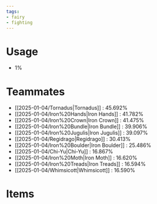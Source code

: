 ```yaml
---
tags:
- fairy
- fighting
---
```

# Usage
- 1%
# Teammates
- [[2025-01-04/Tornadus|Tornadus]] : 45.692%
- [[2025-01-04/Iron%20Hands|Iron Hands]] : 41.782%
- [[2025-01-04/Iron%20Crown|Iron Crown]] : 41.475%
- [[2025-01-04/Iron%20Bundle|Iron Bundle]] : 39.906%
- [[2025-01-04/Iron%20Jugulis|Iron Jugulis]] : 39.097%
- [[2025-01-04/Regidrago|Regidrago]] : 30.413%
- [[2025-01-04/Iron%20Boulder|Iron Boulder]] : 25.486%
- [[2025-01-04/Chi-Yu|Chi-Yu]] : 16.867%
- [[2025-01-04/Iron%20Moth|Iron Moth]] : 16.620%
- [[2025-01-04/Iron%20Treads|Iron Treads]] : 16.594%
- [[2025-01-04/Whimsicott|Whimsicott]] : 16.590%
# Items